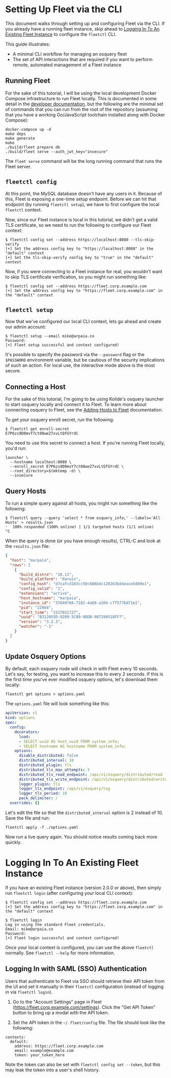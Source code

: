 # Setting Up Fleet via the CLI

This document walks through setting up and configuring Fleet via the CLI. If you already have a running fleet instance, skip ahead to [Logging In To An Existing Fleet Instance](#logging-in-to-an-existing-fleet-instance) to configure the `fleetctl` CLI.

This guide illustrates:

- A minimal CLI workflow for managing an osquery fleet
- The set of API interactions that are required if you want to perform remote, automated management of a Fleet instance

## Running Fleet

For the sake of this tutorial, I will be using the local development Docker Compose infrastructure to run Fleet locally. This is documented in some detail in the [developer documentation](../development/development-infrastructure.md), but the following are the minimal set of commands that you can run from the root of the repository (assuming that you have a working Go/JavaScript toolchain installed along with Docker Compose):

```
docker-compose up -d
make deps
make generate
make
./build/fleet prepare db
./build/fleet serve --auth_jwt_key="insecure"
```

The `fleet serve` command will be the long running command that runs the Fleet server.

## `fleetctl config`

At this point, the MySQL database doesn't have any users in it. Because of this, Fleet is exposing a one-time setup endpoint. Before we can hit that endpoint (by running `fleetctl setup`), we have to first configure the local `fleetctl` context.

Now, since our Fleet instance is local in this tutorial, we didn't get a valid TLS certificate, so we need to run the following to configure our Fleet context:

```
$ fleetctl config set --address https://localhost:8080 --tls-skip-verify
[+] Set the address config key to "https://localhost:8080" in the "default" context
[+] Set the tls-skip-verify config key to "true" in the "default" context
```

Now, if you were connecting to a Fleet instance for real, you wouldn't want to skip TLS certificate verification, so you might run something like:

```
$ fleetctl config set --address https://fleet.corp.example.com
[+] Set the address config key to "https://fleet.corp.example.com" in the "default" context
```

## `fleetctl setup`

Now that we've configured our local CLI context, lets go ahead and create our admin account:

```
$ fleetctl setup --email mike@arpaia.co
Password:
[+] Fleet setup successful and context configured!
```

It's possible to specify the password via the `--password` flag or the `$PASSWORD` environment variable, but be cautious of the security implications of such an action. For local use, the interactive mode above is the most secure.

## Connecting a Host

For the sake of this tutorial, I'm going to be using Kolide's osquery launcher to start osquery locally and connect it to Fleet. To learn more about connecting osquery to Fleet, see the [Adding Hosts to Fleet](../infrastructure/adding-hosts-to-fleet.md) documentation.

To get your osquery enroll secret, run the following:

```
$ fleetctl get enroll-secret
E7P6zs9D0mvY7ct08weZ7xvLtQfGYrdC
```

You need to use this secret to connect a host. If you're running Fleet locally, you'd run:

```
launcher \
  --hostname localhost:8080 \
  --enroll_secret E7P6zs9D0mvY7ct08weZ7xvLtQfGYrdC \
  --root_directory=$(mktemp -d) \
  --insecure
```

## Query Hosts

To run a simple query against all hosts, you might run something like the following:

```
$ fleetctl query --query 'select * from osquery_info;' --labels='All Hosts' > results.json
⠂  100% responded (100% online) | 1/1 targeted hosts (1/1 online)
^C
```

When the query is done (or you have enough results), CTRL-C and look at the `results.json` file:

```json
{
  "host": "marpaia",
  "rows": [
    {
      "build_distro": "10.13",
      "build_platform": "darwin",
      "config_hash": "d7cafcd183cc50c686b4c128263bd4eace5d89e1",
      "config_valid": "1",
      "extensions": "active",
      "host_hostname": "marpaia",
      "instance_id": "37840766-7182-4a68-a204-c7f577bd71e1",
      "pid": "22984",
      "start_time": "1527031727",
      "uuid": "B312055D-9209-5C89-9DDB-987299518FF7",
      "version": "3.2.3",
      "watcher": "-1"
    }
  ]
}
```

## Update Osquery Options

By default, each osquery node will check in with Fleet every 10 seconds. Let's say, for testing, you want to increase this to every 2 seconds. If this is the first time you've ever modified osquery options, let's download them locally:

```
fleetctl get options > options.yaml
```

The `options.yaml` file will look something like this:

```yaml
apiVersion: v1
kind: options
spec:
  config:
    decorators:
      load:
      - SELECT uuid AS host_uuid FROM system_info;
      - SELECT hostname AS hostname FROM system_info;
    options:
      disable_distributed: false
      distributed_interval: 10
      distributed_plugin: tls
      distributed_tls_max_attempts: 3
      distributed_tls_read_endpoint: /api/v1/osquery/distributed/read
      distributed_tls_write_endpoint: /api/v1/osquery/distributed/write
      logger_plugin: tls
      logger_tls_endpoint: /api/v1/osquery/log
      logger_tls_period: 10
      pack_delimiter: /
  overrides: {}
```

Let's edit the file so that the `distributed_interval` option is 2 instead of 10. Save the file and run:

```
fleetctl apply -f ./options.yaml
```

Now run a live query again. You should notice results coming back more quickly.

# Logging In To An Existing Fleet Instance

If you have an existing Fleet instance (version 2.0.0 or above), then simply run `fleetctl login` (after configuring your local CLI context):

```
$ fleetctl config set --address https://fleet.corp.example.com
[+] Set the address config key to "https://fleet.corp.example.com" in the "default" context

$ fleetctl login
Log in using the standard Fleet credentials.
Email: mike@arpaia.co
Password:
[+] Fleet login successful and context configured!
```

Once your local context is configured, you can use the above `fleetctl` normally. See `fleetctl --help` for more information.

## Logging In with SAML (SSO) Authentication

Users that authenticate to Fleet via SSO should retrieve their API token from the UI and set it manually in their `fleetctl` configuration (instead of logging in via `fleetctl login`).

1. Go to the "Account Settings" page in Fleet (https://fleet.corp.example.com/settings). Click the "Get API Token" button to bring up a modal with the API token.

2. Set the API token in the `~/.fleet/config` file. The file should look like the following:

```
contexts:
  default:
    address: https://fleet.corp.example.com
    email: example@example.com
    token: your_token_here
```

Note the token can also be set with `fleetctl config set --token`, but this may leak the token into a user's shell history.
